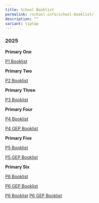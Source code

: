 ```yaml
---
title: School Booklist
permalink: /school-info/school-booklist/
description: ""
variant: tiptap
---
```

<h3>2025</h3>
<p><strong>Primary One</strong>
</p>
<p><a href="/files/P1_BOOKLIST_2025.pdf" rel="noopener nofollow" target="_blank">P1 Booklist</a>
</p>
<p><strong>Primary Two</strong>
</p>
<p><a href="/files/P2_BOOKLIST_2025.pdf" rel="noopener nofollow" target="_blank">P2 Booklist</a>
</p>
<p><strong>Primary Three</strong>
</p>
<p><a href="/files/P3_BOOKLIST_2025.pdf" rel="noopener nofollow" target="_blank">P3 Booklist</a>
</p>
<p><strong>Primary Four</strong>
</p>
<p><a href="/files/P4_BOOKLIST_2025.pdf" rel="noopener nofollow" target="_blank">P4 Booklist</a>
</p>
<p><a href="/files/P4__GEP__BOOKLIST_2025.pdf" rel="noopener nofollow" target="_blank">P4 GEP Booklist</a>
</p>
<p><strong>Primary Five</strong>
</p>
<p><a href="/files/P5_BOOKLIST_2025.pdf" rel="noopener nofollow" target="_blank">P5 Booklist</a>
</p>
<p><a href="/files/P5__GEP__BOOKLIST_2025.pdf" rel="noopener nofollow" target="_blank">P5 GEP Booklist</a>
</p>
<p><strong>Primary Six</strong>
</p>
<p><a href="/files/P6_BOOKLIST_2025.pdf" rel="noopener nofollow" target="_blank">P6 Booklist</a>
</p>
<p><a href="/files/P6__GEP__BOOKLIST_2025.pdf" rel="noopener nofollow" target="_blank">P6 GEP Booklist</a>
</p>
<p><a href="/files/P6_2024.pdf" rel="noopener noreferrer nofollow" target="_blank">P6 Booklist</a> 
<a href="/files/P6__GEP__2024.pdf" rel="noopener noreferrer nofollow" target="_blank">P6 GEP Booklist</a>
</p>